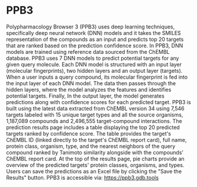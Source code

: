 # PPB3
Polypharmacology Browser 3 (PPB3) uses deep learning techniques, specifically deep neural network (DNN) models and it takes the SMILES representation of the compounds as an input and predicts top 20 targets that are ranked based on the prediction confidence score. In PPB3, DNN models are trained using reference data sourced from the ChEMBL database. PPB3 uses 7 DNN models to predict potential targets for any given query molecule. Each DNN model is structured with an input layer (molecular fingerprints), two hidden layers and an output layer (targets). When a user inputs a query compound, its molecular fingerprint is fed into the input layer of each DNN model. The data then passes through the hidden layers, where the model analyzes the features and identifies potential targets. Finally, In the output layer, the model generates predictions along with confidence scores for each predicted target. PPB3 is built using the latest data extracted from ChEMBL version 34 using 7,546 targets labeled with 15 unique target types and all the source organisms, 1,187,089 compounds and 2,496,555 target-compound interactions. The prediction results page includes a table displaying the top 20 predicted targets ranked by confidence score. The table provides the target's ChEMBL ID (linked directly to the target's ChEMBL report card), full name, protein class, organism, type, and the nearest neighbors of the query compound ranked by Tanimoto similarity alongside with the compounds’ ChEMBL report card. At the top of the results page, pie charts provide an overview of the predicted targets' protein classes, organisms, and types. Users can save the predictions as an Excel file by clicking the "Save the Results" button. 
PPB3 is accessible via: https://ppb3.gdb.tools
